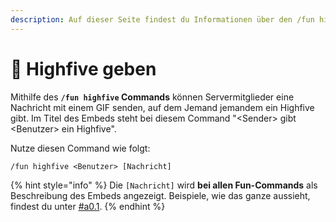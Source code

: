 ```yaml
---
description: Auf dieser Seite findest du Informationen über den /fun highfive Command.
---
```


# 🙌 Highfive geben

Mithilfe des **`/fun highfive` Commands** können Servermitglieder eine Nachricht mit einem GIF senden, auf dem Jemand jemandem ein Highfive gibt. Im Titel des Embeds steht bei diesem Command "\<Sender> gibt \<Benutzer> ein Highfive".

Nutze diesen Command wie folgt:

```
/fun highfive <Benutzer> [Nachricht]
```

{% hint style="info" %}
Die `[Nachricht]` wird **bei allen Fun-Commands** als Beschreibung des Embeds angezeigt. Beispiele, wie das ganze aussieht, findest du unter [#a0.1](./#a0.1 "mention").
{% endhint %}

